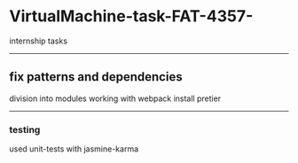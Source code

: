 # VirtualMachine-task-FAT-4357-

internship tasks

---

## fix patterns and dependencies

division into modules
working with webpack
install pretier

---

### testing

used unit-tests with jasmine-karma
